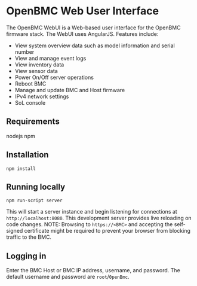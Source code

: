 # OpenBMC Web User Interface
The OpenBMC WebUI is a Web-based user interface for the OpenBMC
firmware stack. The WebUI uses AngularJS. Features include:
* View system overview data such as model information and serial number
* View and manage event logs
* View inventory data
* View sensor data
* Power On/Off server operations
* Reboot BMC
* Manage and update BMC and Host firmware
* IPv4 network settings
* SoL console

## Requirements
nodejs
npm

## Installation
`npm install`

## Running locally
`npm run-script server`

This will start a server instance and begin listening for connections at
`http://localhost:8080`. This development server provides live reloading on
code changes.
NOTE: Browsing to `https://<BMC>` and accepting the self-signed certificate
might be required to prevent your browser from blocking traffic to the BMC.

## Logging in
Enter the BMC Host or BMC IP address, username, and password.
The default username and password are `root`/`0penBmc`.
